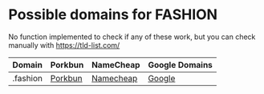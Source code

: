 # Possible domains for FASHION

No function implemented to check if any of these work, but you can check manually with https://tld-list.com/

| Domain | Porkbun | NameCheap | Google Domains |
|---|---|---|---|
| .fashion | [Porkbun](https://porkbun.com/checkout/search?prb=e814663da1&tlds=&idnLanguage=&search=search&q=.fashion) | [Namecheap](https://www.namecheap.com/domains/registration/results/?domain=.fashion) | [Google](https://domains.google.com/registrar/search?searchTerm=.fashion) |
